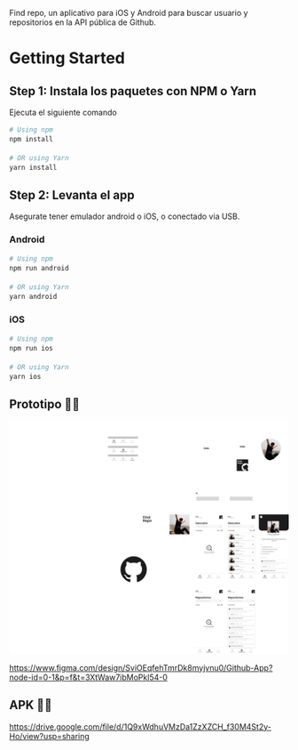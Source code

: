 Find repo, un aplicativo para iOS y Android para buscar usuario y repositorios en la API pública de Github.

# Getting Started

## Step 1: Instala los paquetes con NPM o Yarn

Ejecuta el siguiente comando

```sh
# Using npm
npm install

# OR using Yarn
yarn install
```

## Step 2: Levanta el app

Asegurate tener emulador android o iOS, o conectado via USB.

### Android

```sh
# Using npm
npm run android

# OR using Yarn
yarn android
```

### iOS

```sh
# Using npm
npm run ios

# OR using Yarn
yarn ios
```

## Prototipo 👀📸

![Prototype](/src/assets/prototype.png)

https://www.figma.com/design/SviOEqfehTmrDk8myjvnu0/Github-App?node-id=0-1&p=f&t=3XtWaw7ibMoPkl54-0

## APK 👀📸

https://drive.google.com/file/d/1Q9xWdhuVMzDa1ZzXZCH_f30M4St2y-Ho/view?usp=sharing
